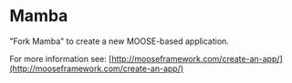 Mamba
=====

"Fork Mamba" to create a new MOOSE-based application.

For more information see: [http://mooseframework.com/create-an-app/](http://mooseframework.com/create-an-app/)
